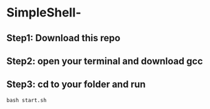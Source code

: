 # SimpleShell-

## Step1: Download this repo
## Step2: open your terminal and download gcc
## Step3: cd to your folder and run
`bash start.sh`
